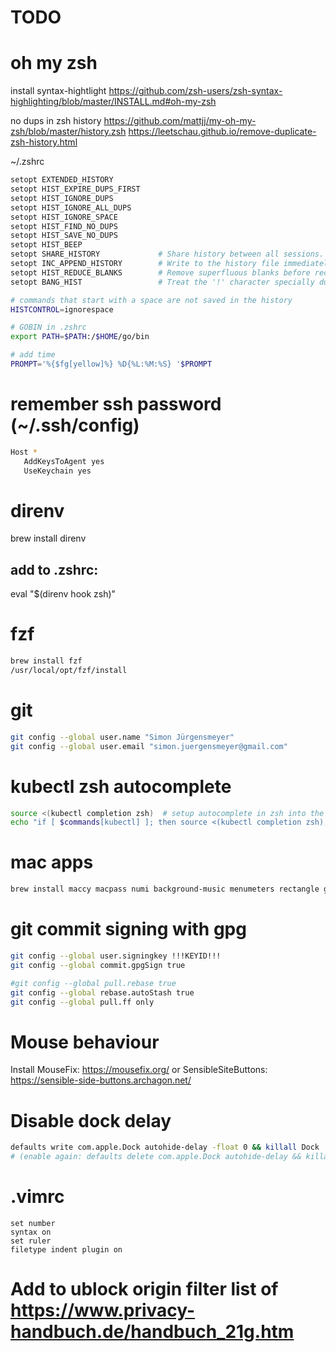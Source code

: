 # TODO

# oh my zsh

install syntax-hightlight
https://github.com/zsh-users/zsh-syntax-highlighting/blob/master/INSTALL.md#oh-my-zsh

no dups in zsh history 
https://github.com/mattjj/my-oh-my-zsh/blob/master/history.zsh
https://leetschau.github.io/remove-duplicate-zsh-history.html

~/.zshrc
```bash
setopt EXTENDED_HISTORY
setopt HIST_EXPIRE_DUPS_FIRST
setopt HIST_IGNORE_DUPS
setopt HIST_IGNORE_ALL_DUPS
setopt HIST_IGNORE_SPACE
setopt HIST_FIND_NO_DUPS
setopt HIST_SAVE_NO_DUPS
setopt HIST_BEEP
setopt SHARE_HISTORY             # Share history between all sessions.
setopt INC_APPEND_HISTORY        # Write to the history file immediately, not when the shell exits.
setopt HIST_REDUCE_BLANKS        # Remove superfluous blanks before recording entry.
setopt BANG_HIST                 # Treat the '!' character specially during expansion.

# commands that start with a space are not saved in the history
HISTCONTROL=ignorespace

# GOBIN in .zshrc
export PATH=$PATH:/$HOME/go/bin

# add time
PROMPT='%{$fg[yellow]%} %D{%L:%M:%S} '$PROMPT
```

# remember ssh password (~/.ssh/config)
```bash
Host *
   AddKeysToAgent yes
   UseKeychain yes     
```

# direnv
brew install direnv

## add to .zshrc:

eval "$(direnv hook zsh)"

# fzf

```bash
brew install fzf
/usr/local/opt/fzf/install
```

# git
```bash
git config --global user.name "Simon Jürgensmeyer"
git config --global user.email "simon.juergensmeyer@gmail.com"
```


# kubectl zsh autocomplete

```bash
source <(kubectl completion zsh)  # setup autocomplete in zsh into the current shell
echo "if [ $commands[kubectl] ]; then source <(kubectl completion zsh); fi" >> ~/.zshrc # add autocomplete permanently to your zsh shell
```

# mac apps
```bash
brew install maccy macpass numi background-music menumeters rectangle gpg-suite-no-mail dteoh-devdocs
```

# git commit signing with gpg
```bash
git config --global user.signingkey !!!KEYID!!!
git config --global commit.gpgSign true

#git config --global pull.rebase true
git config --global rebase.autoStash true
git config --global pull.ff only
```

# Mouse behaviour
Install MouseFix: https://mousefix.org/ or SensibleSiteButtons: https://sensible-side-buttons.archagon.net/

# Disable dock delay

```bash
defaults write com.apple.Dock autohide-delay -float 0 && killall Dock
# (enable again: defaults delete com.apple.Dock autohide-delay && killall Dock)
```



# .vimrc
```text
set number
syntax on
set ruler
filetype indent plugin on
```

# Add to ublock origin filter list of https://www.privacy-handbuch.de/handbuch_21g.htm
```

